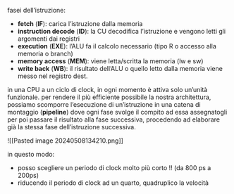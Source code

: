 fasei dell’istruzione:
- **fetch** (**IF**): carica l’istruzione dalla memoria
- **instruction decode** (**ID**): la CU decodifica l’istruzione e vengono letti gli argomenti dai registri
- **execution** (**EXE**): l’ALU fa il calcolo necessario (tipo R o accesso alla memoria o branch)
- **memory access** (**MEM**): viene letta/scritta la memoria (lw e sw)
- **write back** (**WB**): il risultato dell’ALU o quello letto dalla memoria viene messo nel registro dest.

in una CPU a un ciclo di clock, in ogni momento è attiva solo un’unità funzionale.
per rendere il più efficiente possibile la nostra architettura, possiamo scomporre l’esecuzione di un’istruzione in una catena di montaggio (**pipeline**) dove ogni fase svolge il compito ad essa assegnatogli per poi passare il risultato alla fase successiva, procedendo ad elaborare già la stessa fase dell’istruzione successiva.

![[Pasted image 20240508134210.png]]

in questo modo:
- posso scegliere un periodo di clock molto più corto !! (da 800 ps a 200ps)
- riducendo il periodo di clock ad un quarto, quadruplico la velocità